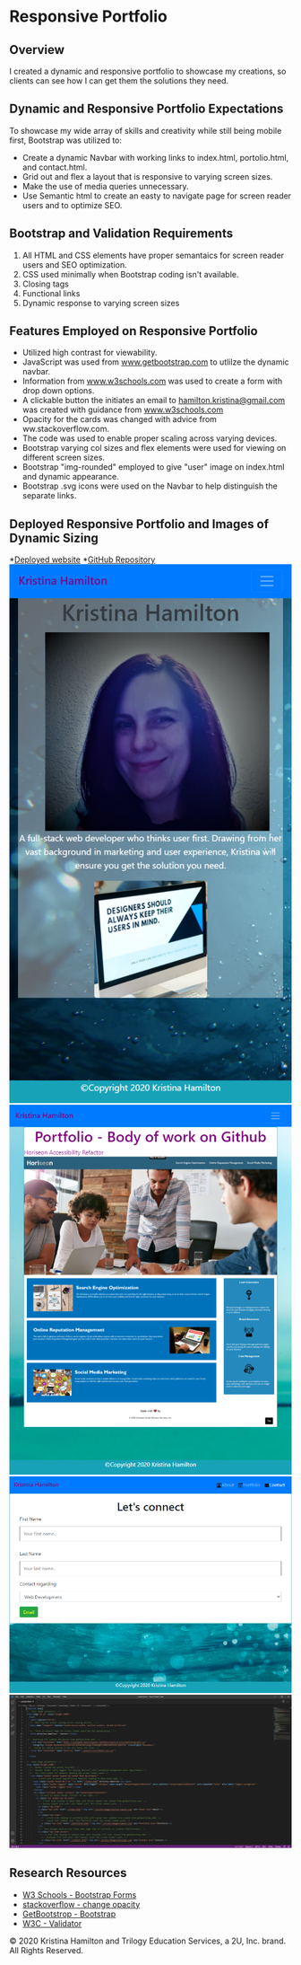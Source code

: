 # Responsive Portfolio

## Overview

I created a dynamic and responsive portfolio to showcase my creations, so clients can see how I can get them the solutions they need.

## Dynamic and Responsive Portfolio Expectations

To showcase my wide array of skills and creativity while still being mobile first, Bootstrap was utilized to:

- Create a dynamic Navbar with working links to index.html, portolio.html, and contact.html.
- Grid out and flex a layout that is responsive to varying screen sizes.
- Make the use of media queries unnecessary.
- Use Semantic html to create an easty to navigate page for screen reader users and to optimize SEO.

## Bootstrap and Validation Requirements

1. All HTML and CSS elements have proper semantaics for screen reader users and SEO optimization.
2. CSS used minimally when Bootstrap coding isn't available.
3. Closing tags
5. Functional links
6. Dynamic response to varying screen sizes

## Features Employed on Responsive Portfolio

- Utilized high contrast for viewability.
- JavaScript was used from www.getbootstrap.com to utlilze the dynamic navbar.
- Information from www.w3schools.com was used to create a form with drop down options.
- A clickable button the initiates an email to hamilton.kristina@gmail.com was created with guidance from www.w3schools.com
- Opacity for the cards was changed with advice from ww.stackoverflow.com.
- The <meta name="viewport" content="width=device-width, initial-scale=1, shrink-to-fit=no"> code was used to enable proper scaling across varying devices.
- Bootstrap varying col sizes and flex elements were used for viewing on different screen sizes.
- Bootstrap "img-rounded" employed to give "user" image on index.html and dynamic appearance.
- Bootstrap .svg icons were used on the Navbar to help distinguish the separate links.

## Deployed Responsive Portfolio and Images of Dynamic Sizing

\*[Deployed website](https://kay0s.github.io/Portfolio/)
\*[GitHub Repository](https://github.com/Kay0s/Portfolio)
![Screenshot of Index.html at 400 resolution](./index400.png)
![Screenshot of Portfolio.html](./portfolio768.png)
![Screenshot of Contact.html](./contact992.png)
![Screenshot of index.html](./code.png)


## Research Resources

- [W3 Schools - Bootstrap Forms](https://developer.mozilla.org/en-US/docs/Learn/Accessibility)
- [stackoverflow - change opacity](https://stackoverflow.com/questions/42430987/how-to-change-the-opacity-of-a-card-block-in-bootstrap-4)
- [GetBootstrop - Bootstrap](https://getbootstrap.com/)
- [W3C - Validator](https://validator.w3.org/)

© 2020 Kristina Hamilton and Trilogy Education Services, a 2U, Inc. brand. All Rights Reserved.
